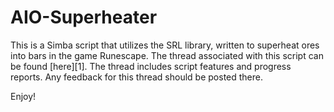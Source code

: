 AIO-Superheater
===============

This is a Simba script that utilizes the SRL library, written to superheat ores into bars in the game Runescape. The thread associated with this script can be found [here][1].  The thread includes script features and progress reports. Any feedback for this thread should be posted there. 

Enjoy!
